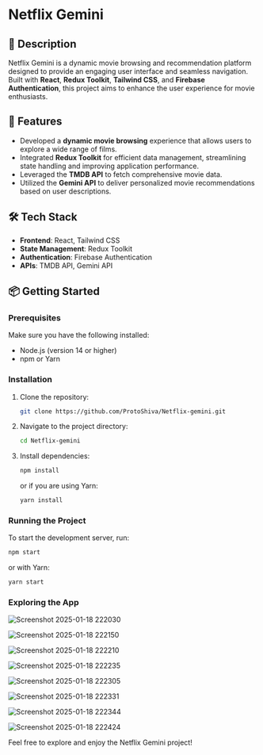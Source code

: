 # Netflix Gemini

## 📖 Description
Netflix Gemini is a dynamic movie browsing and recommendation platform designed to provide an engaging user interface and seamless navigation. Built with **React**, **Redux Toolkit**, **Tailwind CSS**, and **Firebase Authentication**, this project aims to enhance the user experience for movie enthusiasts.

## 🚀 Features
- Developed a **dynamic movie browsing** experience that allows users to explore a wide range of films.
- Integrated **Redux Toolkit** for efficient data management, streamlining state handling and improving application performance.
- Leveraged the **TMDB API** to fetch comprehensive movie data.
- Utilized the **Gemini API** to deliver personalized movie recommendations based on user descriptions.

## 🛠️ Tech Stack
- **Frontend**: React, Tailwind CSS
- **State Management**: Redux Toolkit
- **Authentication**: Firebase Authentication
- **APIs**: TMDB API, Gemini API

## 📦 Getting Started
### Prerequisites
Make sure you have the following installed:
- Node.js (version 14 or higher)
- npm or Yarn

### Installation
1. Clone the repository:
   ```bash
   git clone https://github.com/ProtoShiva/Netflix-gemini.git
   ```
2. Navigate to the project directory:
   ```bash
   cd Netflix-gemini
   ```
3. Install dependencies:
   ```bash
   npm install
   ```
   or if you are using Yarn:
   ```bash
   yarn install
   ```

### Running the Project
To start the development server, run:
```bash
npm start
```
or with Yarn:
```bash
yarn start
```

### Exploring the App

![Screenshot 2025-01-18 222030](https://github.com/user-attachments/assets/3644cc3d-dee6-4d03-988e-602885ea2140)

![Screenshot 2025-01-18 222150](https://github.com/user-attachments/assets/34c8bf0b-86ef-45dc-a8b0-8e1b9198fe02)

![Screenshot 2025-01-18 222210](https://github.com/user-attachments/assets/401db98e-d74e-40b6-85d8-0b2d254fca9b)

![Screenshot 2025-01-18 222235](https://github.com/user-attachments/assets/8661fde9-6e1d-4ff8-911a-2e43e998d4ff)

![Screenshot 2025-01-18 222305](https://github.com/user-attachments/assets/e9547a0a-9331-433d-a013-e3edd7d5022b)

![Screenshot 2025-01-18 222331](https://github.com/user-attachments/assets/8e2fc839-47ca-4beb-bb32-e251b968d448)

![Screenshot 2025-01-18 222344](https://github.com/user-attachments/assets/d832d56a-462c-40d3-bd9d-059230e8ef53)

![Screenshot 2025-01-18 222424](https://github.com/user-attachments/assets/880beb2b-9d42-42f9-83e1-37935316359d)


Feel free to explore and enjoy the Netflix Gemini project!

